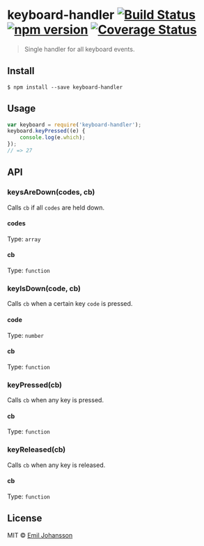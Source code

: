 # keyboard-handler [![Build Status](https://travis-ci.org/emiljohansson/keyboard-handler.svg?branch=master)](https://travis-ci.org/emiljohansson/keyboard-handler) [![npm version](https://img.shields.io/npm/v/keyboard-handler.svg)](https://www.npmjs.com/package/keyboard-handler) [![Coverage Status](https://img.shields.io/coveralls/emiljohansson/keyboard-handler/master.svg)](https://coveralls.io/r/emiljohansson/keyboard-handler?branch=master)

> Single handler for all keyboard events.

## Install

```
$ npm install --save keyboard-handler
```

## Usage

```js
var keyboard = require('keyboard-handler');
keyboard.keyPressed((e) {
    console.log(e.which);
});
// => 27
```

## API

### keysAreDown(codes, cb)

Calls `cb` if all `codes` are held down.

#### codes

Type: `array`

#### cb

Type: `function`

### keyIsDown(code, cb)

Calls `cb` when a certain key `code` is pressed.

#### code

Type: `number`

#### cb

Type: `function`

### keyPressed(cb)

Calls `cb` when any key is pressed.

#### cb

Type: `function`

### keyReleased(cb)

Calls `cb` when any key is released.

#### cb

Type: `function`

## License

MIT © [Emil Johansson](http://emiljohansson.se)
